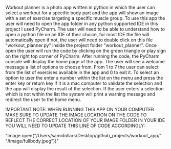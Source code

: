 Workout planner is a photo app written in python in which the user can select a workout for a specific body part and
the app will show an image with a set of exercise targeting a specific muscle group. To use this app the user will need
to open the app folder in any python supported IDE in this project I used PyCharm. The user will need to be able to
understand how to open a python file on an IDE of their choice, for most IDE the file will automatically open if not, the
user will need to double click on this file "workout_planner.py" inside the project folder "workout_planner".
Once open the user will run the code by clicking on the green triangle or
play sign on the right top corner of PyCharm. After running the code, the PyCharm console will display the home
page of the app. The user will see a welcome message a list of options to choose from. From 1 to 7 the user can select
from the list of exercises available in the app and 0 to exit it. To select an option to user the enter a number within
the list on the menu and press the enter key or return key if it is a mac computer to validate the selection and the
app will display the result of the selection. If the user enters a selection which is not within the list the system
will print a warning message and redirect the user to the home menu.

IMPORTANT NOTE: WHEN RUNNING THIS APP ON YOUR COMPUTER MAKE SURE TO UPDATE THE IMAGE LOCATION ON THE CODE TO REFLECT THE
CORRECT LOCATION OF YOUR IMAGE FOLDER IN YOUR IDE YOU WILL NEED TO UPDATE THIS LINE OF CODE ACCORDINGLY:

"Image.open("/Users/samidollars/Desktop/github_projects/workout_app/"
                                           "/Image/fullbody.jpeg"))"
